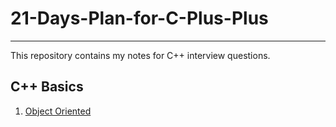 # 21-Days-Plan-for-C-Plus-Plus

---

This repository contains my notes for C++ interview questions.

## C++ Basics

1. [Object Oriented](https://github.com/KuKuXia/21-Days-Plan-for-C-Plus-Plus/blob/master/C%2B%2B%20Object%20Oriented.pdf)

